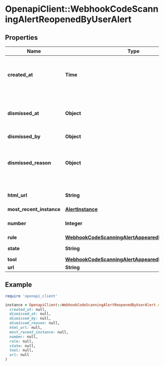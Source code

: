 # OpenapiClient::WebhookCodeScanningAlertReopenedByUserAlert

## Properties

| Name | Type | Description | Notes |
| ---- | ---- | ----------- | ----- |
| **created_at** | **Time** | The time that the alert was created in ISO 8601 format: &#x60;YYYY-MM-DDTHH:MM:SSZ.&#x60; |  |
| **dismissed_at** | **Object** | The time that the alert was dismissed in ISO 8601 format: &#x60;YYYY-MM-DDTHH:MM:SSZ&#x60;. |  |
| **dismissed_by** | **Object** |  |  |
| **dismissed_reason** | **Object** | The reason for dismissing or closing the alert. Can be one of: &#x60;false positive&#x60;, &#x60;won&#39;t fix&#x60;, and &#x60;used in tests&#x60;. |  |
| **html_url** | **String** | The GitHub URL of the alert resource. |  |
| **most_recent_instance** | [**AlertInstance**](AlertInstance.md) |  | [optional] |
| **number** | **Integer** | The code scanning alert number. |  |
| **rule** | [**WebhookCodeScanningAlertAppearedInBranchAlertRule**](WebhookCodeScanningAlertAppearedInBranchAlertRule.md) |  |  |
| **state** | **String** | State of a code scanning alert. |  |
| **tool** | [**WebhookCodeScanningAlertAppearedInBranchAlertTool**](WebhookCodeScanningAlertAppearedInBranchAlertTool.md) |  |  |
| **url** | **String** |  |  |

## Example

```ruby
require 'openapi_client'

instance = OpenapiClient::WebhookCodeScanningAlertReopenedByUserAlert.new(
  created_at: null,
  dismissed_at: null,
  dismissed_by: null,
  dismissed_reason: null,
  html_url: null,
  most_recent_instance: null,
  number: null,
  rule: null,
  state: null,
  tool: null,
  url: null
)
```

